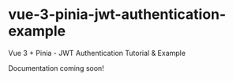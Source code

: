 # vue-3-pinia-jwt-authentication-example

Vue 3 + Pinia - JWT Authentication Tutorial & Example

Documentation coming soon!